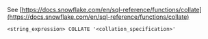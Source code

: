 See [https://docs.snowflake.com/en/sql-reference/functions/collate](https://docs.snowflake.com/en/sql-reference/functions/collate)
```
<string_expression> COLLATE '<collation_specification>'
```
